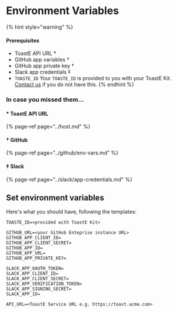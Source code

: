 # Environment Variables

{% hint style="warning" %}
#### Prerequisites

* ToastE API URL \*
* GitHub app variables  †
* GitHub app private key  †
* Slack app credentials  ‡
* `TOASTE_ID` Your `TOASTE_ID` is provided to you with your ToastE Kit. [Contact us](https://toast-team.gitbook.io/toast/support) if you do not have this.
{% endhint %}

### In case you missed them...

#### \* ToastE API URL

{% page-ref page="../host.md" %}

#### **†** GitHub

{% page-ref page="../github/env-vars.md" %}

#### ‡ Slack

{% page-ref page="../slack/app-credentials.md" %}

## Set environment variables

Here's what you should have, following the templates:

```text
TOASTE_ID=<provided with ToastE Kit>

GITHUB_URL=<your GitHub Enteprise instance URL>
GITHUB_APP_CLIENT_ID=
GITHUB_APP_CLIENT_SECRET=
GITHUB_APP_ID=
GITHUB_APP_URL=
GITHUB_APP_PRIVATE_KEY=

SLACK_APP_OAUTH_TOKEN=
SLACK_APP_CLIENT_ID=
SLACK_APP_CLIENT_SECRET=
SLACK_APP_VERIFICATION_TOKEN=
SLACK_APP_SIGNING_SECRET=
SLACK_APP_ID=

API_URL=<ToastE Service URL e.g. https://toast.acme.com>
```



